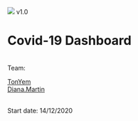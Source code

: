 ![](https://github.com/macroG0D/webpack-starter/blob/master/src/favicon.png?raw=true)
v1.0
# Covid-19 Dashboard

<br>
Team:

[TonYem](https://github.com/macroG0D)
<br>
[Diana.Martin](https://github.com/martin728)

<br>
Start date: 14/12/2020
